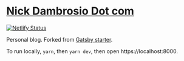 # [Nick Dambrosio Dot com](nick-dambrosio.com/)

[![Netlify Status](https://api.netlify.com/api/v1/badges/5e00b604-9910-44ab-979b-15f8d147cfde/deploy-status)](https://app.netlify.com/sites/condescending-keller-099fe9/deploys)

Personal blog. Forked from [Gatsby starter](https://github.com/gatsbyjs/gatsby-starter-blog).

To run locally, `yarn`, then `yarn dev`, then open https://localhost:8000.
